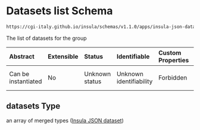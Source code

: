 # Datasets list Schema

```txt
https://cgi-italy.github.io/insula/schemas/v1.1.0/apps/insula-json-datasets-group.schema.json#/properties/datasets
```

The list of datasets for the group

| Abstract            | Extensible | Status         | Identifiable            | Custom Properties | Additional Properties | Access Restrictions | Defined In                                                                                                             |
| :------------------ | :--------- | :------------- | :---------------------- | :---------------- | :-------------------- | :------------------ | :--------------------------------------------------------------------------------------------------------------------- |
| Can be instantiated | No         | Unknown status | Unknown identifiability | Forbidden         | Allowed               | none                | [insula-json-datasets-group.schema.json\*](schemas/apps/insula-json-datasets-group.schema.json) |

## datasets Type

an array of merged types ([Insula JSON dataset](insula-json-dataset.md))
